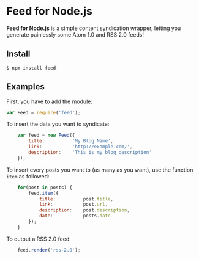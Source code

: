 # Feed for Node.js

**Feed for Node.js** is a simple content syndication wrapper, letting you generate painlessly some Atom 1.0 and RSS 2.0 feeds!

## Install

	$ npm install feed

## Examples

First, you have to add the module:

```js
var Feed = require('feed');
```

To insert the data you want to syndicate:

```js
	var feed = new Feed({
		title:			'My Blog Name',
		link:			'http://example.com/',
		description:	'This is my blog description'
	});
```

To insert every posts you want to (as many as you want), use the function `item` as followed:

```js
	for(post in posts) {
		feed.item({
			title:			post.title,
			link:			post.url,
			description:	post.description,
			date:			posts.date
		});
	}
```

To output a RSS 2.0 feed:

```js
	feed.render('rss-2.0');
```